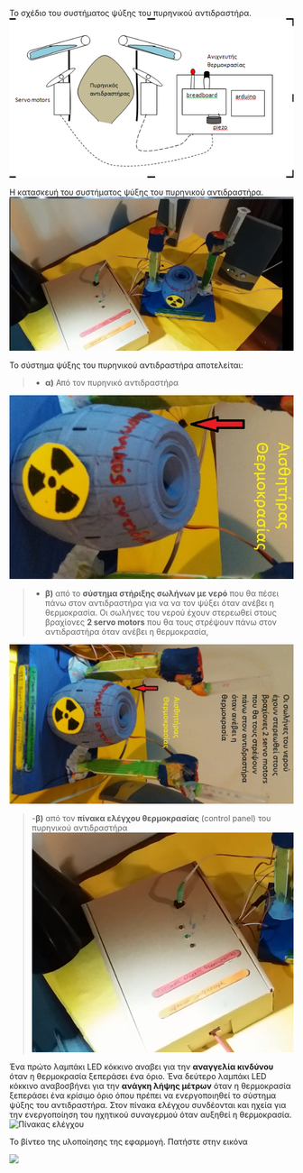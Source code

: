 To σχέδιο του συστήματος ψύξης του πυρηνικού αντιδραστήρα.
![μοντέλο του συστήματος ψύξης του πυρηνικού αντιδραστήρα](/assets/images/adidrastiras.png)

Η κατασκευή του συστήματος ψύξης του πυρηνικού αντιδραστήρα.
![Η κατασκευή του συστήματος εκτόξευσης του πυραύλου](/assets/images/psiksi-all.png)

Το σύστημα ψύξης του πυρηνικού αντιδραστήρα αποτελείται:

>- **α)** Από τον πυρηνικό αντιδραστήρα

![πυρηνικός αντιδραστήρας](/assets/images/adidrastiras1.jpg)

>- **β)** από το **σύστημα στήριξης σωλήνων με νερό** που θα πέσει πάνω στον αντιδραστήρα για να να τον ψύξει όταν ανέβει η θερμοκρασία. Οι σωλήνες του νερού έχουν στερεωθεί στους βραχίονες **2 servo motors** που θα τους στρέψουν πάνω στον αντιδραστήρα όταν ανέβει η θερμοκρασία,

![σύστημα στήριξης σωλήνων με νερό](/assets/images/psiksi.jpg)

>-**β)** από τον **πίνακα ελέγχου θερμοκρασίας** (control panel) του πυρηνικού αντιδραστήρα
![πίνακας ελέγχου  θερμοκρασίας](/assets/images/control-panel-c.jpg)

Ένα πρώτο λαμπάκι LED κόκκινο αναβει για την **αναγγελία κινδύνου** όταν η θερμοκρασία ξεπεράσει ένα όριο.
Ένα δεύτερο λαμπάκι LED κόκκινο αναβοσβήνει για την **ανάγκη λήψης μέτρων** όταν η θερμοκρασία ξεπεράσει ένα κρίσιμο όριο όπου πρέπει να ενεργοποιηθεί το σύστημα ψύξης του αντιδραστήρα.
Στον πίνακα ελέγχου συνδέονται και ηχεία για την ενεργοποίηση του ηχητικού συναγερμού όταν αυξηθεί η θερμοκρασία.
![Πίνακας ελέγχου  ](/assets/images/control-panel4.png)

Το βίντεο της υλοποίησης της εφαρμογή. Πατήστε στην εικόνα
 
[![](http://img.youtube.com/vi/N7nc3WyzJ0s/0.jpg)](http://www.youtube.com/watch?v=N7nc3WyzJ0s "Εκτόξευση πυραύλου ")
